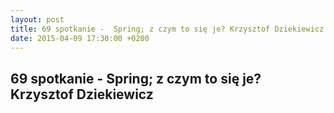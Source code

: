 ```yaml
---
layout: post
title: 69 spotkanie -  Spring; z czym to się je? Krzysztof Dziekiewicz
date: 2015-04-09 17:30:00 +0200
---
```

69 spotkanie -  Spring; z czym to się je? Krzysztof Dziekiewicz
-----------------
